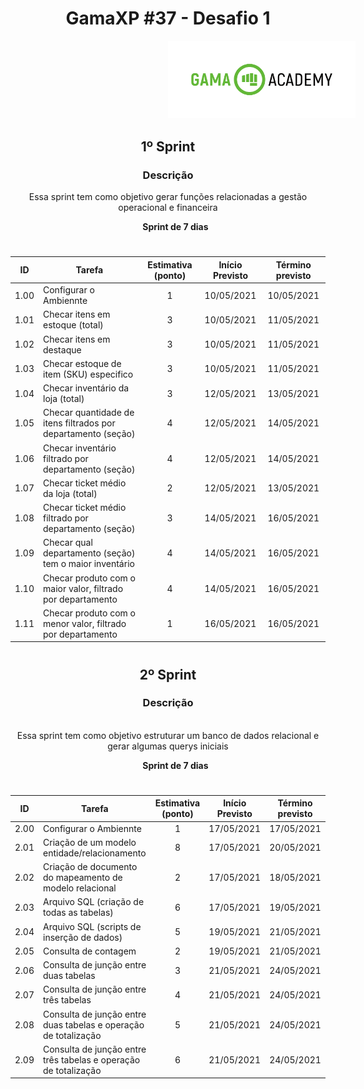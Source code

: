 <h1 align='center'> GamaXP #37 - Desafio 1 </h1>
<div align='center'>
<img src='https://raw.githubusercontent.com/DanielObara/Gama-Academy-Challenge01/master/.github/logo.png' width='300' style='margin-left:50%'>
</div>
<h2 align='center'>1º Sprint</h1>
<h3 align='center'>Descrição</h2>
<div align='center'>Essa sprint tem como objetivo gerar funções relacionadas a gestão operacional e financeira
<br>
<ol><b>Sprint de 7 dias</b></ol>
</div>

#

| ID 	| Tarefa 	| Estimativa (ponto) 	| Início Previsto 	| Término previsto 	|
|-	|-	|:-:	|:-:	|:-:	|
| 1.00 	| Configurar o Ambiennte 	| 1 	| 10/05/2021 	| 10/05/2021 	|
| 1.01 	| Checar itens em estoque (total) 	| 3 	| 10/05/2021 	| 11/05/2021 	|
| 1.02 	| Checar itens em destaque 	| 3 	| 10/05/2021 	| 11/05/2021 	|
| 1.03 	| Checar estoque de item (SKU) especifico  	| 3 	| 10/05/2021 	| 11/05/2021 	|
| 1.04 	| Checar inventário da loja (total) 	| 3 	| 12/05/2021 	| 13/05/2021 	|
| 1.05 	| Checar quantidade de itens filtrados por departamento (seção) 	| 4 	| 12/05/2021 	| 14/05/2021 	|
| 1.06 	| Checar inventário filtrado por departamento (seção) 	| 4 	| 12/05/2021 	| 14/05/2021 	|
| 1.07 	| Checar ticket médio da loja (total) 	| 2 	| 12/05/2021 	| 13/05/2021 	|
| 1.08 	| Checar ticket médio filtrado por departamento (seção) 	| 3 	| 14/05/2021 	| 16/05/2021 	|
| 1.09 	| Checar qual departamento (seção) tem o maior inventário 	| 4 	| 14/05/2021 	| 16/05/2021 	|
| 1.10 	| Checar produto com o maior valor, filtrado por departamento 	| 4 	| 14/05/2021 	| 16/05/2021 	|
| 1.11 	| Checar produto com o menor valor, filtrado por departamento 	| 1 	| 16/05/2021 	| 16/05/2021 	|


#


<h2 align='center'>2º Sprint</h1>
<h3 align='center'>Descrição</h2>
<br>
<div align ='center'>Essa sprint tem como objetivo estruturar um banco de dados relacional e gerar algumas querys iniciais
<br>
<ol><b> Sprint de 7 dias</b></ol>
</div>

# 

| ID   	| Tarefa                                                          	| Estimativa (ponto) 	| Início Previsto 	| Término previsto 	|
|------	|-----------------------------------------------------------------	|:------------------:	|:---------------:	|:----------------:	|
| 2.00 	| Configurar o Ambiennte                                          	|          1         	|    17/05/2021   	|    17/05/2021    	|
| 2.01 	| Criação de um modelo entidade/relacionamento                    	|          8         	|    17/05/2021   	|    20/05/2021    	|
| 2.02 	| Criação de documento do mapeamento de modelo relacional         	|          2         	|    17/05/2021   	|    18/05/2021    	|
| 2.03 	| Arquivo SQL (criação de todas as tabelas)                       	|          6         	|    17/05/2021   	|    19/05/2021    	|
| 2.04 	| Arquivo SQL (scripts de inserção de dados)                      	|          5         	|    19/05/2021   	|    21/05/2021    	|
| 2.05 	| Consulta de contagem                                            	|          2         	|    19/05/2021   	|    21/05/2021    	|
| 2.06 	| Consulta de junção entre duas tabelas                           	|          3         	|    21/05/2021   	|    24/05/2021    	|
| 2.07 	| Consulta de junção entre três tabelas                           	|          4         	|    21/05/2021   	|    24/05/2021    	|
| 2.08 	| Consulta de junção entre duas tabelas e operação de totalização 	|          5         	|    21/05/2021   	|    24/05/2021    	|
| 2.09 	| Consulta de junção entre três tabelas e operação de totalização 	|          6         	|    21/05/2021   	|    24/05/2021    	|



